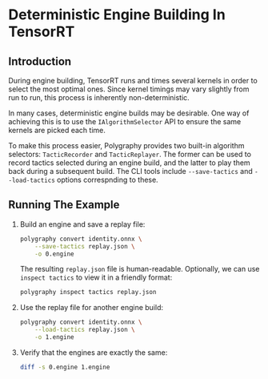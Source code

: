 # Deterministic Engine Building In TensorRT


## Introduction

During engine building, TensorRT runs and times several kernels in order to select
the most optimal ones. Since kernel timings may vary slightly from run to run, this
process is inherently non-deterministic.

In many cases, deterministic engine builds may be desirable. One way of achieving this
is to use the `IAlgorithmSelector` API to ensure the same kernels are picked each time.

To make this process easier, Polygraphy provides two built-in algorithm selectors:
`TacticRecorder` and `TacticReplayer`. The former can be used to record tactics selected
during an engine build, and the latter to play them back during a subsequent build.
The CLI tools include `--save-tactics` and `--load-tactics` options correspnding to these.

## Running The Example

1. Build an engine and save a replay file:

    ```bash
    polygraphy convert identity.onnx \
        --save-tactics replay.json \
        -o 0.engine
    ```

    The resulting `replay.json` file is human-readable. Optionally, we can
    use `inspect tactics` to view it in a friendly format:

    ```bash
    polygraphy inspect tactics replay.json
    ```

2. Use the replay file for another engine build:

    ```bash
    polygraphy convert identity.onnx \
        --load-tactics replay.json \
        -o 1.engine
    ```

3. Verify that the engines are exactly the same:

    ```bash
    diff -s 0.engine 1.engine
    ```
